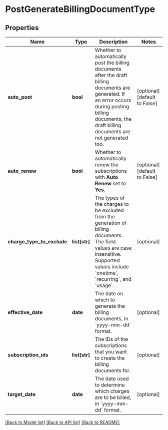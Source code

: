 # PostGenerateBillingDocumentType

## Properties
Name | Type | Description | Notes
------------ | ------------- | ------------- | -------------
**auto_post** | **bool** | Whether to automatically post the billing documents after the draft billing documents are generated.   If an error occurs during posting billing documents, the draft billing documents are not generated too.  | [optional] [default to False]
**auto_renew** | **bool** | Whether to automatically renew the subscriptions with **Auto Renew** set to **Yes**.   | [optional] [default to False]
**charge_type_to_exclude** | **list[str]** | The types of the charges to be excluded from the generation of billing documents. The field values are case insensitive. Supported values include &#x60;onetime&#x60;, &#x60;recurring&#x60;, and &#x60;usage&#x60;.   | [optional] 
**effective_date** | **date** | The date on which to generate the billing documents, in &#x60;yyyy-mm-dd&#x60; format.  | [optional] 
**subscription_ids** | **list[str]** | The IDs of the subscriptions that you want to create the billing documents for.   | [optional] 
**target_date** | **date** | The date used to determine which charges are to be billed, in &#x60;yyyy-mm-dd&#x60; format.  | [optional] 

[[Back to Model list]](../README.md#documentation-for-models) [[Back to API list]](../README.md#documentation-for-api-endpoints) [[Back to README]](../README.md)

